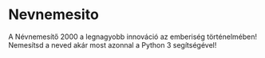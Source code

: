 # Nevnemesito
A Névnemesítő 2000 a legnagyobb innováció az emberiség történelmében! Nemesítsd a neved akár most azonnal a Python 3 segítségével!
